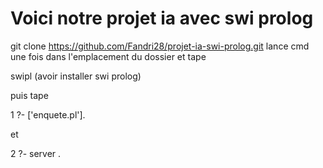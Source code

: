 # Voici notre projet ia avec swi prolog


git clone https://github.com/Fandri28/projet-ia-swi-prolog.git
lance cmd une fois dans l'emplacement du dossier et tape

swipl (avoir installer swi prolog)

puis tape

1 ?- ['enquete.pl'].

et

2 ?- server .
